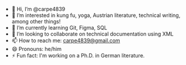 - 👋 Hi, I’m @carpe4839
- 👀 I’m interested in kung fu, yoga, Austrian literature, technical writing, among other things!
- 🌱 I’m currently learning Git, Figma, SQL
- 💞️ I’m looking to collaborate on technical documentation using XML
- 📫 How to reach me: carpe4839@gmail.com
- 😄 Pronouns: he/him
- ⚡ Fun fact: I'm working on a Ph.D. in German literature.

<!---
carpe4839/carpe4839 is a ✨ special ✨ repository because its `README.md` (this file) appears on your GitHub profile.
You can click the Preview link to take a look at your changes.
--->
